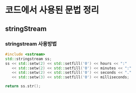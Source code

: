 # 코드에서 사용된 문법 정리

## stringStream

### stringstream 사용방법

``` c++
#include <sstream>
std::stringstream ss;
ss << std::setw(2) << std::setfill('0') << hours << ":"
   << std::setw(2) << std::setfill('0') << minutes << ":"
   << std::setw(2) << std::setfill('0') << seconds << "."
   << std::setw(3) << std::setfill('0') << milliseconds;

return ss.str();
```
